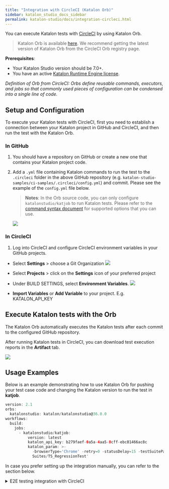 ```yaml
---
title: "Integration with CircleCI (Katalon Orb)" 
sidebar: katalon_studio_docs_sidebar
permalink: katalon-studio/docs/integration-circleci.html 
---
```

You can execute Katalon tests with [CircleCI](https://circleci.com/) by using Katalon Orb.

>Katalon Orb is available [here](https://circleci.com/orbs/registry/orb/katalon/katalonstudio). We recommend getting the latest version of Katalon Orb from the CircleCI Orb registry page.

**Prerequisites**:

* Your Katalon Studio version should be 7.0+.
* You have an active [Katalon Runtime Engine license](https://docs.katalon.com/katalon-studio/docs/intro-RE.html#license).

_Definition of Orb from CircleCI: Orbs define reusable commands, executors, and jobs so that commonly used pieces of configuration can be condensed into a single line of code._

## Setup and Configuration

To execute your Katalon tests with CircleCI, first you need to establish a connection between your Katalon project in GitHub and CircleCI, and then run the test with the Katalon Orb.

### In GitHub

1. You should have a repository on GitHub or create a new one that contains your Katalon project code.
2. Add a `.yml` file containing Katalon commands to run the test to the `.circleci` folder in the above GitHub repository (e.g. `katalon-studio-samples/ci-samples/.circleci/config.yml`) and commit. Please see the example of the `config.yml` file below. 
   >**Notes**: In the Orb source code, you can only configure `katalonstudio/katjob` to run Katalon tests. Please refer to the [command syntax document](https://docs.katalon.com/katalon-studio/docs/console-mode-execution.html#katalon-studio-plugins-in-console-mode) for supported options that you can use.

   <img src="https://github.com/katalon-studio/docs-images/raw/master/katalon-studio/docs/circleci/circleci4.png" width="" height="">

### In CircleCI

1. Log into CircleCI and configure CircleCI environment variables in your GitHub projects.

* Select **Settings** > choose a Git Organization
  <img src="https://github.com/katalon-studio/docs-images/raw/master/katalon-studio/docs/circleci/circleci1.png" width="" height="">

* Select **Projects** > click on the **Settings** icon of your preferred project
* Under BUILD SETTINGS, select **Environment Variables**.
  <img src="https://github.com/katalon-studio/docs-images/raw/master/katalon-studio/docs/circleci/circleci2.png" width="" height="">

* **Import Variables** or **Add Variable** to your project. E.g. KATALON_API_KEY

## Execute Katalon tests with the Orb

The Katalon Orb automatically executes the Katalon tests after each commit to the configured GitHub repository.

After running Katalon tests in CircleCI, you can download test execution reports in the **Artifact** tab.

<img src="https://github.com/katalon-studio/docs-images/raw/master/katalon-studio/docs/circleci/circleci3.png" width="" height="">

## Usage Examples

Below is an example demonstrating how to use Katalon Orb for pushing your test case code and changing the Katalon version to run the test in **katjob**.

```groovy
version: 2.1
orbs:
  katalonstudio: katalon/katalonstudio@36.0.0
workflows:
  build:
    jobs:
      - katalonstudio/katjob:
          version: latest
          katalon_api_key: b279faef-0a5a-4aa5-8cff-ebc81466ac8c
          katalon_param: >-
            -browserType='Chrome' -retry=0 -statusDelay=15 -testSuitePath='Test
            Suites/TS_RegressionTest'
```

In case you prefer setting up the integration manually, you can refer to the section below.

<details><summary>E2E testing integration with CircleCI</summary>
<p>

Credit to [Auksė Žirgulė](https://www.linkedin.com/in/auksezirgule/) - QA Lead at Hostinger International. The original article is available [here](https://www.linkedin.com/pulse/katalon-studio-e2e-testing-integration-circleci-auks%C4%97-%C5%BEirgul%C4%97/).

## Introduction to CircleCI

CircleCI is a continuous integration server where every commit executes an automated build and test. In this case, automated tests are integrated into a shared repository, can be configured to run at specific times and managed by all team members. You can read more about CircleCI features on the [official website](https://circleci.com/).

## The most important thing - config.yml file

To run Katalon tests on CircleCI, you need to:

- Have a repository on GitHub or [create a new one](https://help.github.com/en/articles/create-a-repo);

- Add .yml file into .circleci folder (keep in mind that a folder with a period will be hidden by default) and commit to your GitHub repository.

Here you can see an example of config.yml file that you need to add to the .circleci folder and commit to your GitHub repository together with your tests. Pay attention to folder structure - .circleci should be in the Katalon Studio Project Folder.

![](https://github.com/katalon-studio/docs-images/raw/master/katalon-studio/docs/integration-circleci/1-command.png)

Keep in mind that this configuration can be changed according to your preferences. I run my tests from TestSuitCollection folder so I added a command option -testSuiteCollectionPath=<path>, but if you want to run your tests from Test Suite, you should use -testSuitePath=<path>. You can find more information on general Katalon Studio options [here](https://docs.katalon.com/katalon-studio/docs/console-mode-execution.html#execute-katalon-in-cmd).

When the config.yml file is ready and committed, you should go to the CircleCI platform and follow these steps:

- Sign up to the CircleCi platform (use your GitHub account to join the platform);

- Add and set up your project (the initial condition is - you must have GitHub repository permissions to view or follow associated projects). After registering to circleci you should be able to see this window (see the image below). You just need to click **Set Up Project** and **Start Building** (you do not need to configure a yml file because you have done it previously).

![](https://github.com/katalon-studio/docs-images/raw/master/katalon-studio/docs/integration-circleci/2-set-up-project.png)

After “start building” is clicked and at least one change pushed, you will be able to see a job’s status - running, success, failed, on hold, queued. You can see more details by clicking on the status and expanding section details or moving and tracking your test result report on Katalon TestOps (read the chapter below on how to do that).

## Upload results to Katalon TestOps

To analyze test results, you can integrate Katalon Studio with Katalon TestOps. This way you are able to get generated and detailed reports after every completed build in CircleCI. In order to send your test results to Katalon Studio TestOps you need to:

- Navigate and Login/Sign Up to Katalon TestOps;
- Open your Katalon Studio Project and Click ‘Project’ from the main menu;
- Select Settings -> Katalon TestOps -> Fill in Katalon TestOps information;
- Click Apply -> Ok;
- Return to Katalon TestOps;
- Create a new project;
- Set Up Grid to automatically send results to TestOps;

Congratulations - now your test results should be able to reach Katalon TestOps after every completed build.

## Switch environments easily by using Profiles

In this section, I will describe how to set up the same tests to run in several environments. Katalon Studio has a feature that creates a Profile. When you starting creating a Katalon Studio project a default profile is created. We can assume that the default profile is your dev environment. So, you wrote a lot of tests in the dev environment and you need to run the same tests on prod. Follow these steps to make it real:

- Create a separate test ‘NavigateToUrl’, add a global variable:

![](https://github.com/katalon-studio/docs-images/raw/master/katalon-studio/docs/integration-circleci/3-navigatetourl.png)

- Add the created variable to the default profile, set an environment url:

![](https://github.com/katalon-studio/docs-images/raw/master/katalon-studio/docs/integration-circleci/4-set-environment-url.png)

- Create another Profile, e.g. prod, set another environment url;

- Create a New Test Suite Collection, Add Test Suites to created Collection and configure which browsers, profiles to run. 

![](https://github.com/katalon-studio/docs-images/raw/master/katalon-studio/docs/integration-circleci/5-create-new-test-suite.png)

## Conclusion

Katalon Studio can be integrated with many useful tools you just need to set up everything right and have an amazing automated solution for your project.

Automation processes should not be painful and hard to do. Don’t forget one of Agile’s principles - “Simplicity is the art of maximizing the work not done”.

----------------
</p>
</details>
